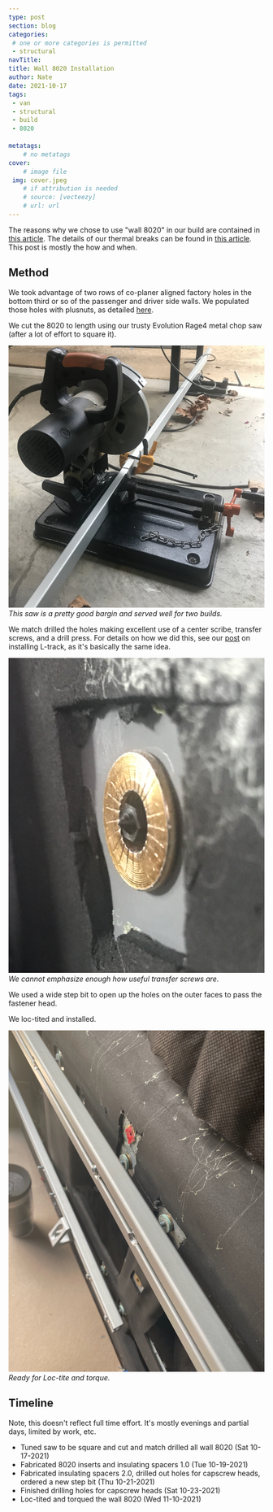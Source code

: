 ```yaml
---
type: post
section: blog
categories: 
 # one or more categories is permitted
 - structural
navTitle: 
title: Wall 8020 Installation
author: Nate
date: 2021-10-17
tags:
 - van
 - structural
 - build
 - 8020
 
metatags:
	# no metatags
cover: 
	# image file
 img: cover.jpeg
	# if attribution is needed
	# source: [vecteezy]
	# url: url
---
```


The reasons why we chose to use "wall 8020" in our build are contained in [this article](/van/structural/wall_8020_mount/wall-8020-mount).  The details of our thermal breaks can be found in [this article](/van/structural/thermal-break/thermal-break).  This post is mostly the how and when.

## Method

We took advantage of two rows of co-planer aligned factory holes in the bottom third or so of the passenger and driver side walls.  We populated those holes with plusnuts, as detailed [here](/blog/2021-8-29-plusnuts/plusnut-install). 

We cut the 8020 to length using our trusty Evolution Rage4 metal chop saw (after a lot of effort to square it).  

![saw](saw.jpeg)
_This saw is a pretty good bargin and served well for two builds._

We match drilled the holes making excellent use of a center scribe, transfer screws, and a drill press.  For details on how we did this, see our [post](blog/2021-10-27-ltrack/ltrack.md) on installing L-track, as it's basically the same idea.  

![transfer screw](transfer-screw.jpeg)
_We cannot emphasize enough how useful transfer screws are._

We used a wide step bit to open up the holes on the outer faces to pass the fastener head.  

We loc-tited and installed.  

![ready for loctite and torque](installed.jpeg)
_Ready for Loc-tite and torque._

## Timeline

Note, this doesn't reflect full time effort. It's mostly evenings and partial days, limited by work, etc.


* Tuned saw to be square and cut and match drilled all wall 8020 (Sat 10-17-2021)
* Fabricated 8020 inserts and insulating spacers 1.0 (Tue 10-19-2021)
* Fabricated insulating spacers 2.0, drilled out holes for capscrew heads, ordered a new step bit (Thu 10-21-2021)
* Finished drilling holes for capscrew heads (Sat 10-23-2021)
* Loc-tited and torqued the wall 8020 (Wed 11-10-2021)
